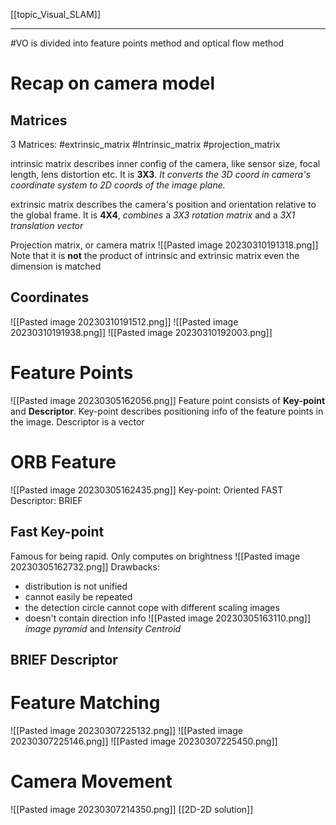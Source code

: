 [[topic_Visual_SLAM]]
****
#VO is divided into feature points method and optical flow method
# Recap on camera model
## Matrices
3 Matrices: #extrinsic_matrix #Intrinsic_matrix #projection_matrix

intrinsic matrix describes inner config of the camera, like sensor size, focal length, lens distortion etc. It is **3X3**. *It converts the 3D coord in camera's coordinate system to 2D coords of the image plane.*

extrinsic matrix describes the camera's position and orientation relative to the global frame. It is **4X4**, *combines* a _3X3 rotation matrix_ and a _3X1 translation vector_

Projection matrix, or camera matrix
![[Pasted image 20230310191318.png]]
Note that it is **not** the product of intrinsic and extrinsic matrix even the dimension is matched
## Coordinates
![[Pasted image 20230310191512.png]]
![[Pasted image 20230310191938.png]]
![[Pasted image 20230310192003.png]]

# Feature Points
![[Pasted image 20230305162056.png]]
Feature point consists of **Key-point** and **Descriptor**. Key-point describes positioning info of the feature points in the image. Descriptor is a vector

# ORB Feature
![[Pasted image 20230305162435.png]]
Key-point: Oriented FAST
Descriptor: BRIEF
## Fast Key-point
Famous for being rapid. Only computes on brightness
![[Pasted image 20230305162732.png]]
Drawbacks:
- distribution is not unified
- cannot easily be repeated
- the detection circle cannot cope with different scaling images
- doesn't contain direction info
![[Pasted image 20230305163110.png]]
_image pyramid_ and _Intensity Centroid_



## BRIEF Descriptor


# Feature Matching
![[Pasted image 20230307225132.png]]
![[Pasted image 20230307225146.png]]
![[Pasted image 20230307225450.png]]

# Camera Movement
![[Pasted image 20230307214350.png]]
[[2D-2D solution]]

